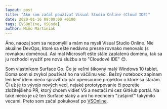 ```yaml
---
layout: post
title: "Ako som začal používať Visual Studio Online (Cloud IDE)"
date: 2020-01-16 09:00:00 +0100
tags: [VSOnline, VSCode]
author: Miňo Martiniak
---
```


Áno, naozaj som sa nepomýlil a mám na mysli Visual Studio Online. Nie akuálne DevOps, ktoré sa ešte nedávno presne rovnako menovalo (s rovnakou doménou). Asi mal Microsoft ešte stále zaplatenú doménu, tak sa ju rozhodol využiť pre novú službu a to "Cloudové IDE" 😊.

Som vlastníkom Surface Go. Čo je veľmi šikovný malý Windows 10 tablet. Doma som si zvykol používať ho na väčšinu veci. Bežný notebook zapínam len keď idem niečo spraviť do pár opensource projektov o ktoré sa starám. Či už je to vývojo nových vecí, nejaké prototypovanie či pozretie zložitejšieho PR, ktorý chcem vidieť VS a nestačí mi cez GitHub portál. Na také niečo je už ten Surface slabý a ani ho nechcem "zašpiniť" takýmito vecami. Preto som začal pokukovať po [VSOnline](https://online.visualstudio.com).